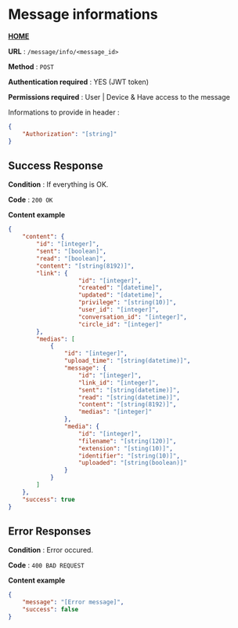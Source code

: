 # Message informations
**[HOME](../README.md)**

**URL** : `/message/info/<message_id>`

**Method** : `POST`

**Authentication required** : YES (JWT token)

**Permissions required** : User | Device & Have access to the message

Informations to provide in header :

```json
{
    "Authorization": "[string]"
}
```

## Success Response

**Condition** : If everything is OK.

**Code** : `200 OK`

**Content example**

```json
{
    "content": {
        "id": "[integer]",
        "sent": "[boolean]",
        "read": "[boolean]",
        "content": "[string(8192)]",
        "link": {
                    "id": "[integer]",
                    "created": "[datetime]",
                    "updated": "[datetime]",
                    "privilege": "[string(10)]",
                    "user_id": "[integer]",
                    "conversation_id": "[integer]",
                    "circle_id": "[integer]"
        },
        "medias": [
            {
                "id": "[integer]",
                "upload_time": "[string(datetime)]",
                "message": {
                    "id": "[integer]",
                    "link_id": "[integer]",
                    "sent": "[string(datetime)]",
                    "read": "[string(datetime)]",
                    "content": "[string(8192)]",
                    "medias": "[integer]"
                },
                "media": {
                    "id": "[integer]",
                    "filename": "[string(120)]",
                    "extension": "[sting(10)]",
                    "identifier": "[string(10)]",
                    "uploaded": "[string(boolean)]"
                }
            }
        ]
    },
    "success": true
}
```

## Error Responses

**Condition** : Error occured.

**Code** : `400 BAD REQUEST`

**Content example**

```json
{
    "message": "[Error message]",
    "success": false
}
```